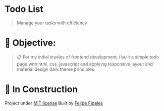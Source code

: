# Todo List

> Manage your tasks with efficiency

# 🎯 Objective: 
> 📋 For my initial studies of frontend development, i built a simple todo page with html, css, javascript and applying responsive layout and material design dark theme principles.

# 🚧 In Construction

Project under [MIT license](https://github.com/fbFideles/todo-list/blob/master/LICENSE)
Built by [Felipe Fideles](https://github.com/fbFideles)
